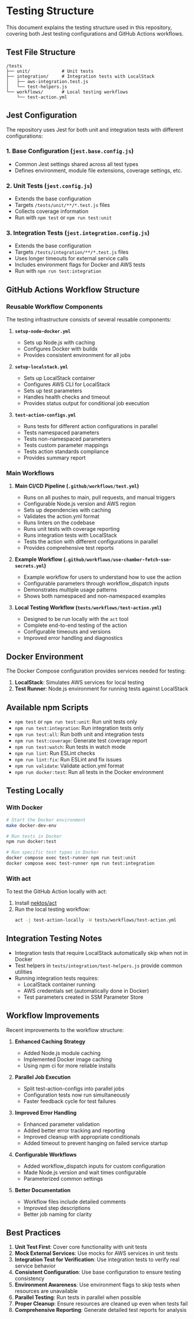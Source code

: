 # Testing Structure

This document explains the testing structure used in this repository, covering both Jest testing configurations and GitHub Actions workflows.

## Test File Structure

```
/tests
├── unit/            # Unit tests
├── integration/     # Integration tests with LocalStack
│   ├── aws-integration.test.js
│   └── test-helpers.js
└── workflows/       # Local testing workflows
    └── test-action.yml
```

## Jest Configuration

The repository uses Jest for both unit and integration tests with different configurations:

### 1. Base Configuration (`jest.base.config.js`)

- Common Jest settings shared across all test types
- Defines environment, module file extensions, coverage settings, etc.

### 2. Unit Tests (`jest.config.js`)

- Extends the base configuration
- Targets `/tests/unit/**/*.test.js` files
- Collects coverage information
- Run with `npm test` or `npm run test:unit`

### 3. Integration Tests (`jest.integration.config.js`)

- Extends the base configuration
- Targets `/tests/integration/**/*.test.js` files
- Uses longer timeouts for external service calls
- Includes environment flags for Docker and AWS tests
- Run with `npm run test:integration`

## GitHub Actions Workflow Structure

### Reusable Workflow Components

The testing infrastructure consists of several reusable components:

1. **`setup-node-docker.yml`**
   - Sets up Node.js with caching
   - Configures Docker with buildx
   - Provides consistent environment for all jobs

2. **`setup-localstack.yml`**
   - Sets up LocalStack container
   - Configures AWS CLI for LocalStack
   - Sets up test parameters
   - Handles health checks and timeout
   - Provides status output for conditional job execution

3. **`test-action-configs.yml`**
   - Runs tests for different action configurations in parallel
   - Tests namespaced parameters
   - Tests non-namespaced parameters
   - Tests custom parameter mappings
   - Tests action standards compliance
   - Provides summary report

### Main Workflows

1. **Main CI/CD Pipeline (`.github/workflows/test.yml`)**
   - Runs on all pushes to main, pull requests, and manual triggers
   - Configurable Node.js version and AWS region
   - Sets up dependencies with caching
   - Validates the action.yml format
   - Runs linters on the codebase
   - Runs unit tests with coverage reporting
   - Runs integration tests with LocalStack
   - Tests the action with different configurations in parallel
   - Provides comprehensive test reports

2. **Example Workflow (`.github/workflows/use-chamber-fetch-ssm-secrets.yml`)**
   - Example workflow for users to understand how to use the action
   - Configurable parameters through workflow_dispatch inputs
   - Demonstrates multiple usage patterns
   - Shows both namespaced and non-namespaced examples

3. **Local Testing Workflow (`tests/workflows/test-action.yml`)**
   - Designed to be run locally with the `act` tool
   - Complete end-to-end testing of the action
   - Configurable timeouts and versions
   - Improved error handling and diagnostics

## Docker Environment

The Docker Compose configuration provides services needed for testing:

1. **LocalStack**: Simulates AWS services for local testing
2. **Test Runner**: Node.js environment for running tests against LocalStack

## Available npm Scripts

- `npm test` or `npm run test:unit`: Run unit tests only
- `npm run test:integration`: Run integration tests only
- `npm run test:all`: Run both unit and integration tests
- `npm run test:coverage`: Generate test coverage report
- `npm run test:watch`: Run tests in watch mode
- `npm run lint`: Run ESLint checks
- `npm run lint:fix`: Run ESLint and fix issues
- `npm run validate`: Validate action.yml format
- `npm run docker:test`: Run all tests in the Docker environment

## Testing Locally

### With Docker

```bash
# Start the Docker environment
make docker-dev-env

# Run tests in Docker
npm run docker:test

# Run specific test types in Docker
docker compose exec test-runner npm run test:unit
docker compose exec test-runner npm run test:integration
```

### With act

To test the GitHub Action locally with act:

1. Install [nektos/act](https://github.com/nektos/act)
2. Run the local testing workflow:
   ```bash
   act -j test-action-locally -W tests/workflows/test-action.yml
   ```

## Integration Testing Notes

- Integration tests that require LocalStack automatically skip when not in Docker
- Test helpers in `tests/integration/test-helpers.js` provide common utilities
- Running integration tests requires:
  - LocalStack container running
  - AWS credentials set (automatically done in Docker)
  - Test parameters created in SSM Parameter Store

## Workflow Improvements

Recent improvements to the workflow structure:

1. **Enhanced Caching Strategy**
   - Added Node.js module caching
   - Implemented Docker image caching
   - Using npm ci for more reliable installs

2. **Parallel Job Execution**
   - Split test-action-configs into parallel jobs
   - Configuration tests now run simultaneously
   - Faster feedback cycle for test failures

3. **Improved Error Handling**
   - Enhanced parameter validation
   - Added better error tracking and reporting
   - Improved cleanup with appropriate conditionals
   - Added timeout to prevent hanging on failed service startup

4. **Configurable Workflows**
   - Added workflow_dispatch inputs for custom configuration
   - Made Node.js version and wait times configurable
   - Parameterized common settings

5. **Better Documentation**
   - Workflow files include detailed comments
   - Improved step descriptions
   - Better job naming for clarity

## Best Practices

1. **Unit Test First**: Cover core functionality with unit tests
2. **Mock External Services**: Use mocks for AWS services in unit tests
3. **Integration Test for Verification**: Use integration tests to verify real service behavior
4. **Consistent Configuration**: Use base configuration to ensure testing consistency
5. **Environment Awareness**: Use environment flags to skip tests when resources are unavailable
6. **Parallel Testing**: Run tests in parallel when possible
7. **Proper Cleanup**: Ensure resources are cleaned up even when tests fail
8. **Comprehensive Reporting**: Generate detailed test reports for analysis